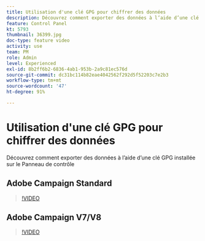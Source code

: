 ```yaml
---
title: Utilisation d'une clé GPG pour chiffrer des données
description: Découvrez comment exporter des données à l’aide d’une clé GPG installée sur le Panneau de contrôle.
feature: Control Panel
kt: 5793
thumbnail: 36399.jpg
doc-type: feature video
activity: use
team: PM
role: Admin
level: Experienced
exl-id: 8b2ff6b2-6836-4ab1-953b-2a9c81ec576d
source-git-commit: dc31bc114b82eae4042562f292d5f52203c7e2b3
workflow-type: tm+mt
source-wordcount: '47'
ht-degree: 91%

---
```


# Utilisation d&#39;une clé GPG pour chiffrer des données

Découvrez comment exporter des données à l’aide d’une clé GPG installée sur le Panneau de contrôle

## Adobe Campaign Standard

>[!VIDEO](https://video.tv.adobe.com/v/36380?quality=12)

## Adobe Campaign V7/V8

>[!VIDEO](https://video.tv.adobe.com/v/36399?quality=12)
